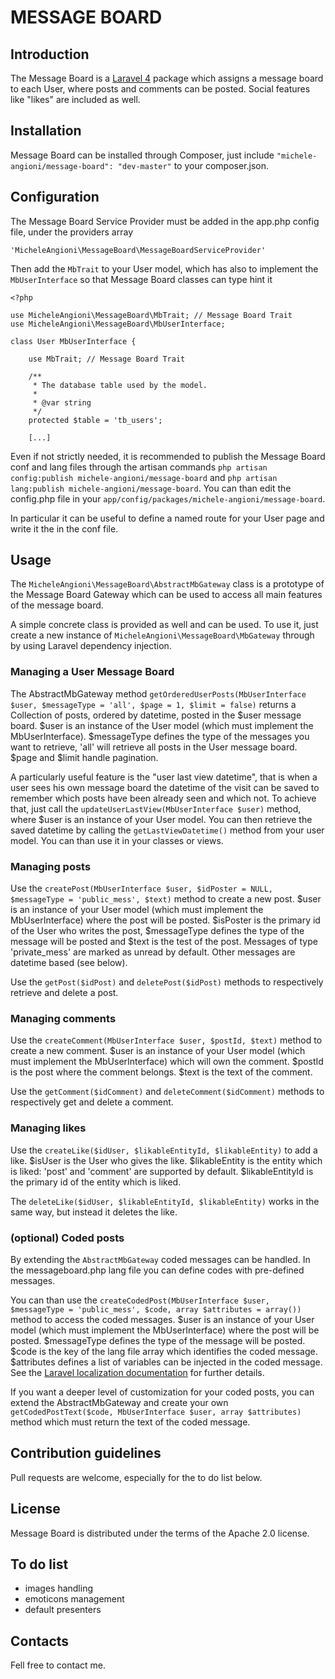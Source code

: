 # MESSAGE BOARD

## Introduction

The Message Board is a [Laravel 4](http://laravel.com) package which assigns a message board to each User, where posts and comments can be posted. Social features like "likes" are included as well.

## Installation

Message Board can be installed through Composer, just include `"michele-angioni/message-board": "dev-master"` to your composer.json.

## Configuration

The Message Board Service Provider must be added in the app.php config file, under the providers array

    'MicheleAngioni\MessageBoard\MessageBoardServiceProvider'

Then add the `MbTrait` to your User model, which has also to implement the `MbUserInterface` so that Message Board classes can type hint it

    <?php

    use MicheleAngioni\MessageBoard\MbTrait; // Message Board Trait
    use MicheleAngioni\MessageBoard\MbUserInterface;

    class User MbUserInterface {

        use MbTrait; // Message Board Trait

        /**
         * The database table used by the model.
         *
         * @var string
         */
        protected $table = 'tb_users';

        [...]

Even if not strictly needed, it is recommended to publish the Message Board conf and lang files through the artisan commands `php artisan config:publish michele-angioni/message-board` and `php artisan lang:publish michele-angioni/message-board`.
You can than edit the config.php file in your `app/config/packages/michele-angioni/message-board`.

In particular it can be useful to define a named route for your User page and write it the in the conf file.

## Usage

The `MicheleAngioni\MessageBoard\AbstractMbGateway` class is a prototype of the Message Board Gateway which can be used to access all main features of the message board.

A simple concrete class is provided as well and can be used. To use it, just create a new instance of `MicheleAngioni\MessageBoard\MbGateway` through by using Laravel dependency injection. 

### Managing a User Message Board

The AbstractMbGateway method `getOrderedUserPosts(MbUserInterface $user, $messageType = 'all', $page = 1, $limit = false)` returns a Collection of posts, ordered by datetime, posted in the $user message board.
$user is an instance of the User model (which must implement the MbUserInterface).
$messageType defines the type of the messages you want to retrieve, 'all' will retrieve all posts in the User message board.
$page and $limit handle pagination.

A particularly useful feature is the "user last view datetime", that is when a user sees his own message board the datetime of the visit can be saved to remember which posts have been already seen and which not.
To achieve that, just call the `updateUserLastView(MbUserInterface $user)` method, where $user is an instance of your User model.
You can then retrieve the saved datetime by calling the `getLastViewDatetime()` method from your user model. You can than use it in your classes or views.

### Managing posts

Use the `createPost(MbUserInterface $user, $idPoster = NULL, $messageType = 'public_mess', $text)` method to create a new post.
$user is an instance of your User model (which must implement the MbUserInterface) where the post will be posted.
$isPoster is the primary id of the User who writes the post, $messageType defines the type of the message will be posted and $text is the test of the post.
Messages of type 'private_mess' are marked as unread by default. Other messages are datetime based (see below).

Use the `getPost($idPost)` and `deletePost($idPost)` methods to respectively retrieve and delete a post.

### Managing comments

Use the `createComment(MbUserInterface $user, $postId, $text)` method to create a new comment.
$user is an instance of your User model (which must implement the MbUserInterface) which will own the comment.
$postId is the post where the comment belongs.
$text is the text of the comment.

Use the `getComment($idComment)` and `deleteComment($idComment)` methods to respectively get and delete a comment.

### Managing likes

Use the `createLike($idUser, $likableEntityId, $likableEntity)` to add a like.
$isUser is the User who gives the like. $likableEntity is the entity which is liked: 'post' and 'comment' are supported by default.
$likableEntityId is the primary id of the entity which is liked.

The `deleteLike($idUser, $likableEntityId, $likableEntity)` works in the same way, but instead it deletes the like.

### (optional) Coded posts

By extending the `AbstractMbGateway` coded messages can be handled. In the messageboard.php lang file you can define codes with pre-defined messages.

You can than use the `createCodedPost(MbUserInterface $user, $messageType = 'public_mess', $code, array $attributes = array())` method to access the coded messages.
$user is an instance of your User model (which must implement the MbUserInterface) where the post will be posted.
$messageType defines the type of the message will be posted.
$code is the key of the lang file array which identifies the coded message.
$attributes defines a list of variables can be injected in the coded message. See the [Laravel localization documentation](http://laravel.com/docs/4.2/localization) for further details.

If you want a deeper level of customization for your coded posts, you can extend the AbstractMbGateway and create your own `getCodedPostText($code, MbUserInterface $user, array $attributes)` method which must return the text of the coded message.

## Contribution guidelines

Pull requests are welcome, especially for the to do list below.

## License

Message Board is distributed under the terms of the Apache 2.0 license.

## To do list

- images handling
- emoticons management
- default presenters

## Contacts

Fell free to contact me.